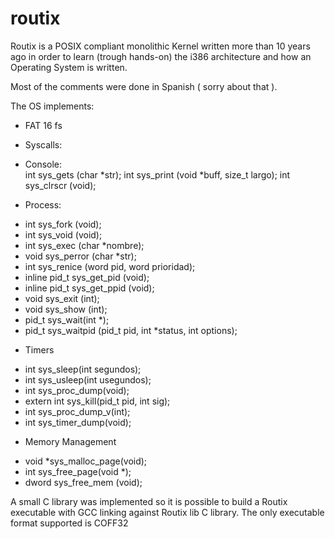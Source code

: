 routix
======

Routix is a POSIX compliant monolithic Kernel written more than 10 years ago in order to learn (trough hands-on) the i386 architecture and how an Operating System is written.

Most of the comments were done in Spanish ( sorry about that ).

The OS implements:
* FAT 16 fs
* Syscalls:
 * Console:   
   int sys_gets (char *str);
   int sys_print (void *buff, size_t largo);
   int sys_clrscr (void);

 * Process:
  - int sys_fork (void);
  - int sys_void (void);
  - int sys_exec (char *nombre);
  - void sys_perror (char *str);
  - int sys_renice (word pid, word prioridad);
  - inline pid_t sys_get_pid (void);
  - inline pid_t sys_get_ppid (void);
  - void sys_exit (int);
  - void sys_show (int);
  - pid_t sys_wait(int *);
  - pid_t sys_waitpid (pid_t pid, int *status, int options);

 * Timers
  - int sys_sleep(int segundos);
  - int sys_usleep(int usegundos);
  - int sys_proc_dump(void);
  - extern int sys_kill(pid_t pid, int sig);
  - int sys_proc_dump_v(int);
  - int sys_timer_dump(void);


 * Memory Management
  - void *sys_malloc_page(void);
  - int sys_free_page(void *);
  - dword sys_free_mem (void);
  
  
A small C library was implemented so it is possible to build a Routix executable with GCC linking against Routix lib C library.
The only executable format supported is COFF32
